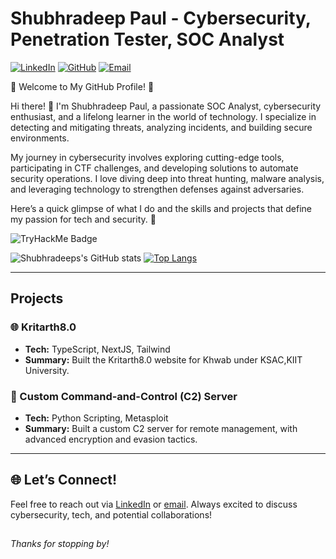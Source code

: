 # Shubhradeep Paul - Cybersecurity, Penetration Tester, SOC Analyst

[![LinkedIn](https://img.shields.io/badge/LinkedIn-Connect-blue?style=flat&logo=linkedin)](https://www.linkedin.com/in/shubhradeep-paul-49124a26a/) 
[![GitHub](https://img.shields.io/badge/GitHub-Profile-black?style=flat&logo=github)](https://github.com/ShuPriX) 
[![Email](https://img.shields.io/badge/Email-Send-red?style=flat&logo=gmail)](mailto:contactshubhradeep612@gmail.com)

🌟 Welcome to My GitHub Profile! 🌟

Hi there! 👋 I'm Shubhradeep Paul, a passionate SOC Analyst, cybersecurity enthusiast, and a lifelong learner in the world of technology. I specialize in detecting and mitigating threats, analyzing incidents, and building secure environments.

My journey in cybersecurity involves exploring cutting-edge tools, participating in CTF challenges, and developing solutions to automate security operations. I love diving deep into threat hunting, malware analysis, and leveraging technology to strengthen defenses against adversaries.

Here’s a quick glimpse of what I do and the skills and projects that define my passion for tech and security. 🚀

![TryHackMe Badge](https://tryhackme-badges.s3.amazonaws.com/T45KMA573R.png)

![Shubhradeeps's GitHub stats](https://github-readme-stats.vercel.app/api?username=ShuPriX&show_icons=true&theme=tokyonight)
[![Top Langs](https://github-readme-stats.vercel.app/api/top-langs/?username=ShuPriX&layout=donut)](https://github.com/anuraghazra/github-readme-stats)

---

## Projects
### 🌐 Kritarth8.0 
- **Tech:**  TypeScript, NextJS, Tailwind 
- **Summary:**  Built the Kritarth8.0 website for Khwab under KSAC,KIIT University.
### 🔐 Custom Command-and-Control (C2) Server
- **Tech:** Python Scripting, Metasploit 
- **Summary:** Built a custom C2 server for remote management, with advanced encryption and evasion tactics.

---
## 🌐 Let’s Connect!

Feel free to reach out via [LinkedIn](https://https://www.linkedin.com/in/shubhradeep-paul-49124a26a/) or [email](mailto:contactshubhradeep612@gmail.com). Always excited to discuss cybersecurity, tech, and potential collaborations!

##
*Thanks for stopping by!*


